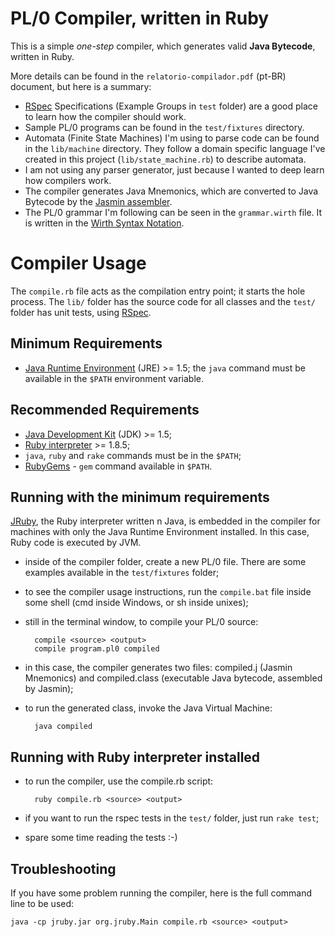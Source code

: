 PL/0 Compiler, written in Ruby
==============================

This is a simple *one-step* compiler, which generates valid **Java Bytecode**, written in Ruby.

More details can be found in the `relatorio-compilador.pdf` (pt-BR) document, but here is a summary:

- [RSpec](http://rspec.info) Specifications (Example Groups in `test` folder) are a good place to learn how the compiler should work.
- Sample PL/0 programs can be found in the `test/fixtures` directory.
- Automata (Finite State Machines) I'm using to parse code can be found in the `lib/machine` directory. They follow a domain specific language I've created in this project (`lib/state_machine.rb`) to describe automata.
- I am not using any parser generator, just because I wanted to deep learn how compilers work.
- The compiler generates Java Mnemonics, which are converted to Java Bytecode by the [Jasmin assembler](http://jasmin.sourceforge.net/).
- The PL/0 grammar I'm following can be seen in the `grammar.wirth` file. It is written in the [Wirth Syntax Notation](http://en.wikipedia.org/wiki/Wirth_syntax_notation).

Compiler Usage
==============

The `compile.rb` file acts as the compilation entry point; it starts the hole process. The `lib/` folder has the source code for all classes and the `test/` folder has unit tests, using [RSpec](http://rspec.info).

Minimum Requirements
--------------------

- [Java Runtime Environment](http://java.sun.com) (JRE) >= 1.5; the `java` command must be available in the `$PATH` environment variable.

Recommended Requirements
------------------------

- [Java Development Kit](http://java.sun.com) (JDK) >= 1.5;
- [Ruby interpreter](http://www.ruby-lang.org) >= 1.8.5;
- `java`, `ruby` and `rake` commands must be in the `$PATH`;
- [RubyGems](http://www.rubygems.org/) - `gem` command available in `$PATH`.

Running with the minimum requirements
-------------------------------------

[JRuby](http://jruby.codehaus.org), the Ruby interpreter written n Java, is embedded in the compiler  for machines with only the Java Runtime Environment installed. In this case, Ruby code is executed by JVM.

- inside of the compiler folder, create a new PL/0 file. There are some examples available in the `test/fixtures` folder;
- to see the compiler usage instructions, run the `compile.bat` file inside some shell (cmd inside Windows, or sh inside unixes);
- still in the terminal window, to compile your PL/0 source:

        compile <source> <output>
        compile program.pl0 compiled

- in this case, the compiler generates two files: compiled.j (Jasmin Mnemonics) and compiled.class (executable Java bytecode, assembled by Jasmin);
- to run the generated class, invoke the Java Virtual Machine:

        java compiled

Running with Ruby interpreter installed
---------------------------------------

- to run the compiler, use the compile.rb script:

        ruby compile.rb <source> <output>

- if you want to run the rspec tests in the `test/` folder, just run `rake test`;
- spare some time reading the tests :-)

Troubleshooting
---------------

If you have some problem running the compiler, here is the full command line to be used:

    java -cp jruby.jar org.jruby.Main compile.rb <source> <output>
